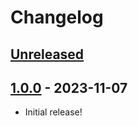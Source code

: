 # Changelog

## [Unreleased]

## [1.0.0] - 2023-11-07

- Initial release!

[Unreleased]: https://github.com/amoskvin/fix-plugin/compare/v1.0.0...HEAD
[1.0.0]: https://github.com/amoskvin/fix-plugin/commits/v1.0.0
